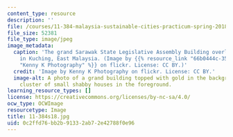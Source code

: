 ```yaml
---
content_type: resource
description: ''
file: /courses/11-384-malaysia-sustainable-cities-practicum-spring-2018/0c2ffd76bb2b91332ab72e42788f0e96_11-384s18.jpg
file_size: 52381
file_type: image/jpeg
image_metadata:
  caption: 'The grand Sarawak State Legislative Assembly Building overlooks a shantytown
    in Kuching, East Malaysia. (Image by {{% resource_link "66b0444c-35e5-435d-bab5-1bd6fa9bea52"
    "Kenny K Photography" %}} on flickr. License: CC BY.)'
  credit: 'Image by Kenny K Photography on flickr. License: CC BY.'
  image-alt: A photo of a grand building topped with gold in the background with a
    cluster of small shabby houses in the foreground.
learning_resource_types: []
license: https://creativecommons.org/licenses/by-nc-sa/4.0/
ocw_type: OCWImage
resourcetype: Image
title: 11-384s18.jpg
uid: 0c2ffd76-bb2b-9133-2ab7-2e42788f0e96
---
```

